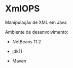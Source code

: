 # XmlOPS
Manipulação de XML em Java

Ambiente de desenvolvimento:

- NetBeans 11.2

- jdk11

- Maven
